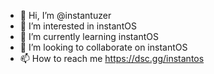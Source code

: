 - 👋 Hi, I’m @instantuzer
- 👀 I’m interested in instantOS
- 🌱 I’m currently learning instantOS
- 💞️ I’m looking to collaborate on instantOS
- 📫 How to reach me https://dsc.gg/instantos

<!---
instantuzer/instantuzer is a ✨ special ✨ repository because its `README.md` (this file) appears on your GitHub profile.
You can click the Preview link to take a look at your changes.
--->
